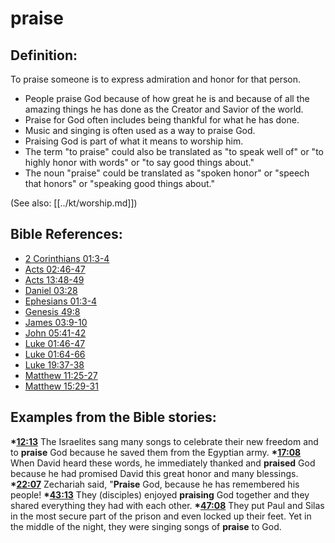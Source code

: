 # praise #

## Definition: ##

To praise someone is to express admiration and honor for that person.

* People praise God because of how great he is and because of all the amazing things he has done as the Creator and Savior of the world.
* Praise for God often includes being thankful for what he has done.
* Music and singing is often used as a way to praise God.
* Praising God is part of what it means to worship him.
* The term "to praise" could also be translated as "to speak well of" or "to highly honor with words" or "to say good things about."
* The noun "praise" could be translated as "spoken honor" or "speech that honors" or "speaking good things about." 

(See also: [[../kt/worship.md]])

## Bible References: ##

* [2 Corinthians 01:3-4](en/tn/2co/help/01/03)
* [Acts 02:46-47](en/tn/act/help/02/46)
* [Acts 13:48-49](en/tn/act/help/13/48)
* [Daniel 03:28](en/tn/dan/help/03/28)
* [Ephesians 01:3-4](en/tn/eph/help/01/03)
* [Genesis 49:8](en/tn/gen/help/49/08)
* [James 03:9-10](en/tn/jas/help/03/09)
* [John 05:41-42](en/tn/jhn/help/05/41)
* [Luke 01:46-47](en/tn/luk/help/01/46)
* [Luke 01:64-66](en/tn/luk/help/01/64)
* [Luke 19:37-38](en/tn/luk/help/19/37)
* [Matthew 11:25-27](en/tn/mat/help/11/25)
* [Matthew 15:29-31](en/tn/mat/help/15/29)

## Examples from the Bible stories: ##

  __*[12:13](en/tn/obs/help/12/13)__ The Israelites sang many songs to celebrate their new freedom and to __praise__ God because he saved them from the Egyptian army.
  __*[17:08](en/tn/obs/help/17/08)__ When David heard these words, he immediately thanked and __praised__ God because he had promised David this great honor and many blessings. 
  __*[22:07](en/tn/obs/help/22/07)__ Zechariah said, "__Praise__ God, because he has remembered his people!
  __*[43:13](en/tn/obs/help/43/13)__ They (disciples) enjoyed __praising__ God together and they shared everything they had with each other.
  __*[47:08](en/tn/obs/help/47/08)__ They put Paul and Silas in the most secure part of the prison and even locked up their feet. Yet in the middle of the night, they were singing songs of __praise__ to God.